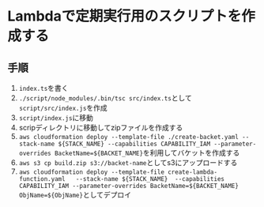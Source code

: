 # Lambdaで定期実行用のスクリプトを作成する

## 手順

1. `index.ts`を書く
2. `./script/node_modules/.bin/tsc src/index.ts`として`script/src/index.js`を作成
3. `script/index.js`に移動
4. scripディレクトリに移動してzipファイルを作成する
5. `aws cloudformation deploy --template-file ./create-backet.yaml --stack-name ${STACK_NAME} --capabilities CAPABILITY_IAM --parameter-overrides BacketName=${BACKET_NAME}`を利用してバケットを作成する
6. `aws s3 cp build.zip s3://backet-name`としてs3にアップロードする
7. `aws cloudformation deploy --template-file create-lambda-function.yaml   --stack-name ${STACK_NAME}  --capabilities CAPABILITY_IAM --parameter-overrides BacketName=${BACKET_NAME} ObjName=${ObjName}`としてデプロイ
